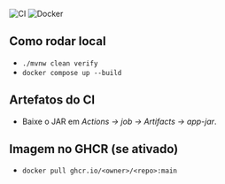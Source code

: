 ![CI](https://github.com/<owner>/<repo>/actions/workflows/ci.yml/badge.svg)
![Docker](https://github.com/<owner>/<repo>/actions/workflows/docker.yml/badge.svg)

## Como rodar local
- `./mvnw clean verify`
- `docker compose up --build`

## Artefatos do CI
- Baixe o JAR em *Actions → job → Artifacts → app-jar*.

## Imagem no GHCR (se ativado)
- `docker pull ghcr.io/<owner>/<repo>:main`
